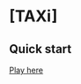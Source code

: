 # [TAXi]

## Quick start

[Play here](http://htmlpreview.github.io/?https://cdn.rawgit.com/xtreemze/TAXi/master/index.html)
